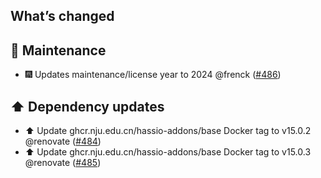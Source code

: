 ## What’s changed

## 🧰 Maintenance

- 🎆 Updates maintenance/license year to 2024 @frenck ([#486](https://github.com/hassio-addons/addon-adguard-home/pull/486))

## ⬆️ Dependency updates

- ⬆️ Update ghcr.nju.edu.cn/hassio-addons/base Docker tag to v15.0.2 @renovate ([#484](https://github.com/hassio-addons/addon-adguard-home/pull/484))
- ⬆️ Update ghcr.nju.edu.cn/hassio-addons/base Docker tag to v15.0.3 @renovate ([#485](https://github.com/hassio-addons/addon-adguard-home/pull/485))

